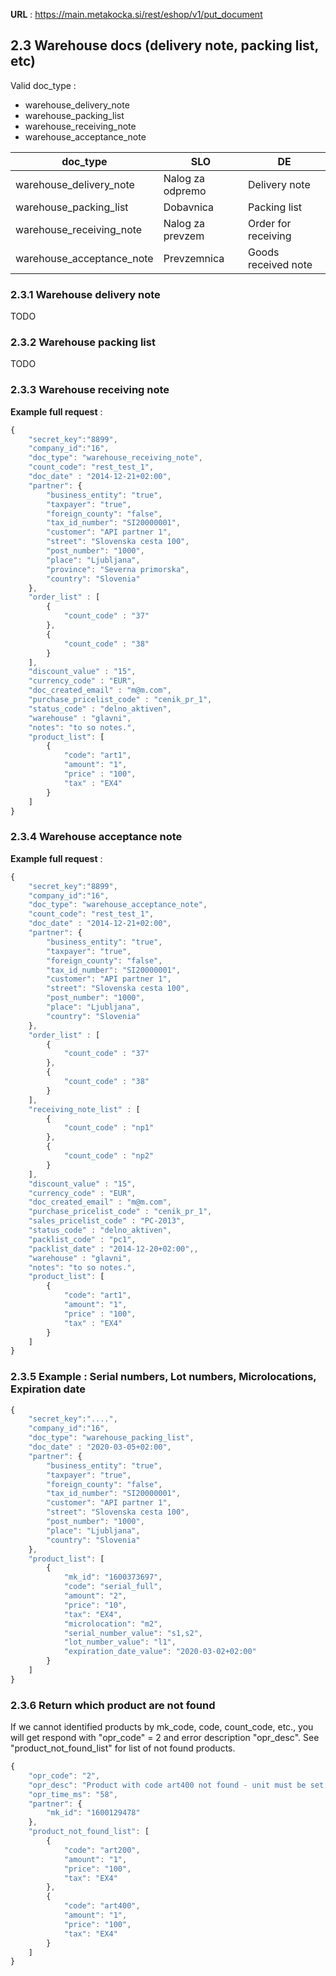 **URL** : https://main.metakocka.si/rest/eshop/v1/put_document

## 2.3 Warehouse docs (delivery note, packing list, etc)
Valid doc_type :
* warehouse\_delivery\_note
* warehouse\_packing\_list
* warehouse\_receiving\_note
* warehouse\_acceptance\_note

|doc_type| SLO | DE |
|----|------------|------
| warehouse\_delivery\_note | Nalog za odpremo  | Delivery note |
| warehouse\_packing\_list | Dobavnica  | Packing list |
| warehouse\_receiving\_note | Nalog za prevzem  | Order for receiving |
| warehouse\_acceptance\_note | Prevzemnica  | Goods received note |

### 2.3.1 Warehouse delivery note
TODO

### 2.3.2 Warehouse packing list
TODO

### 2.3.3 Warehouse receiving note
**Example full request** :
```javascript
{
    "secret_key":"8899",
    "company_id":"16",
    "doc_type": "warehouse_receiving_note",
    "count_code": "rest_test_1",
    "doc_date" : "2014-12-21+02:00",
    "partner": {
        "business_entity": "true",
        "taxpayer": "true",
        "foreign_county": "false",
        "tax_id_number": "SI20000001",
        "customer": "API partner 1",
        "street": "Slovenska cesta 100",
        "post_number": "1000",
        "place": "Ljubljana",
        "province": "Severna primorska",
        "country": "Slovenia"
    },
    "order_list" : [
    	{
    		"count_code" : "37"
    	},
    	{
    		"count_code" : "38"
    	}    	
    ],
    "discount_value" : "15",
    "currency_code" : "EUR",
    "doc_created_email" : "m@m.com",    
    "purchase_pricelist_code" : "cenik_pr_1",
    "status_code" : "delno_aktiven",
    "warehouse" : "glavni",
    "notes": "to so notes.",
    "product_list": [
        {
            "code": "art1",
            "amount": "1",
            "price" : "100",
            "tax" : "EX4"
        }
    ]
}
```

### 2.3.4 Warehouse acceptance note

**Example full request** :
```javascript
{
    "secret_key":"8899",
    "company_id":"16",
    "doc_type": "warehouse_acceptance_note",
    "count_code": "rest_test_1",
    "doc_date" : "2014-12-21+02:00",
    "partner": {
        "business_entity": "true",
        "taxpayer": "true",
        "foreign_county": "false",
        "tax_id_number": "SI20000001",
        "customer": "API partner 1",
        "street": "Slovenska cesta 100",
        "post_number": "1000",
        "place": "Ljubljana",
        "country": "Slovenia"
    },
    "order_list" : [
    	{
    		"count_code" : "37"
    	},
    	{
    		"count_code" : "38"
    	}    	
    ],
    "receiving_note_list" : [
    	{
    		"count_code" : "np1"
    	},
    	{
    		"count_code" : "np2"
    	}    	    
    ],    
    "discount_value" : "15",
    "currency_code" : "EUR",
    "doc_created_email" : "m@m.com",    
    "purchase_pricelist_code" : "cenik_pr_1",
    "sales_pricelist_code" : "PC-2013",    
    "status_code" : "delno_aktiven",
    "packlist_code" : "pc1",
    "packlist_date" : "2014-12-20+02:00",,
    "warehouse" : "glavni",
    "notes": "to so notes.",
    "product_list": [
        {
            "code": "art1",
            "amount": "1",
            "price" : "100",
            "tax" : "EX4"
        }
    ]
}
```

### 2.3.5 Example : Serial numbers, Lot numbers, Microlocations, Expiration date
```javascript
{
    "secret_key":"....",
    "company_id":"16",
    "doc_type": "warehouse_packing_list",
    "doc_date" : "2020-03-05+02:00",
    "partner": {
        "business_entity": "true",
        "taxpayer": "true",
        "foreign_county": "false",
        "tax_id_number": "SI20000001",
        "customer": "API partner 1",
        "street": "Slovenska cesta 100",
        "post_number": "1000",
        "place": "Ljubljana",
        "country": "Slovenia"
    },
    "product_list": [
        {
            "mk_id": "1600373697",
            "code": "serial_full",
            "amount": "2",
            "price": "10",
            "tax": "EX4",
            "microlocation": "m2",
            "serial_number_value": "s1,s2",
            "lot_number_value": "l1",
            "expiration_date_value": "2020-03-02+02:00"
        }
    ]
}
```

### 2.3.6 Return which product are not found
If we cannot identified products by mk_code, code, count_code, etc., you will get respond with "opr_code" = 2 and error description "opr_desc". See "product_not_found_list" for list of not found products.

```javascript
{
    "opr_code": "2",
    "opr_desc": "Product with code art400 not found - unit must be set to add new product",
    "opr_time_ms": "58",
    "partner": {
        "mk_id": "1600129478"
    },
    "product_not_found_list": [
        {
            "code": "art200",
            "amount": "1",
            "price": "100",
            "tax": "EX4"
        },
        {
            "code": "art400",
            "amount": "1",
            "price": "100",
            "tax": "EX4"
        }
    ]
}
```
